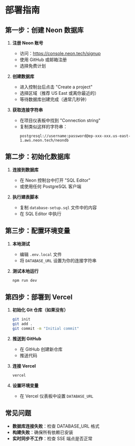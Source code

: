 # 部署指南

## 第一步：创建 Neon 数据库

1. **注册 Neon 账号**
   - 访问：https://console.neon.tech/signup
   - 使用 GitHub 或邮箱注册
   - 选择免费计划

2. **创建数据库**
   - 进入控制台后点击 "Create a project"
   - 选择区域（推荐 US East 或离你最近的）
   - 等待数据库创建完成（通常几秒钟）

3. **获取连接字符串**
   - 在项目仪表板中找到 "Connection string"
   - 复制类似这样的字符串：
     ```
     postgresql://username:password@ep-xxx-xxx.us-east-1.aws.neon.tech/neondb
     ```

## 第二步：初始化数据库

1. **连接到数据库**
   - 在 Neon 控制台中打开 "SQL Editor"
   - 或使用任何 PostgreSQL 客户端

2. **执行建表脚本**
   - 复制 `database-setup.sql` 文件中的内容
   - 在 SQL Editor 中执行

## 第三步：配置环境变量

1. **本地测试**
   - 编辑 `.env.local` 文件
   - 将 `DATABASE_URL` 设置为你的连接字符串

2. **测试本地运行**
   ```bash
   npm run dev
   ```

## 第四步：部署到 Vercel

1. **初始化 Git 仓库（如果没有）**
   ```bash
   git init
   git add .
   git commit -m "Initial commit"
   ```

2. **推送到 GitHub**
   - 在 GitHub 创建新仓库
   - 推送代码

3. **连接 Vercel**
   ```bash
   vercel
   ```

4. **设置环境变量**
   - 在 Vercel 仪表板中设置 `DATABASE_URL`

## 常见问题

- **数据库连接失败**：检查 DATABASE_URL 格式
- **构建失败**：确保所有依赖已安装
- **实时同步不工作**：检查 SSE 端点是否正常